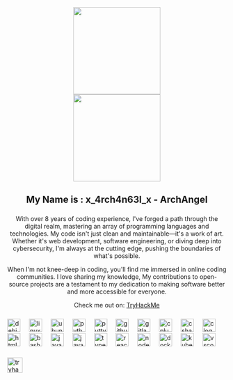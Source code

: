 <div align="center">
  <img height="200" src="https://camo.githubusercontent.com/4c68275a512f781093644d02ce4a168004487b4813cb2785a1d3d617d23aad0a/68747470733a2f2f726561646d652d747970696e672d7376672e64656d6f6c61622e636f6d2f3f666f6e743d506978656c6966792b53616e732673697a653d3332266475726174696f6e3d323535302670617573653d3130303026636f6c6f723d6666666666662672616e646f6d3d66616c73652677696474683d343335266c696e65733d57656c636f6d652b746f2b6d792b70726f66696c652b21"  />
</div>

<div align="center">
  <img height="200" src="[https://tenor.com/bwV4Y.gif](https://tenor.com/bwV4Y.gif)"  />
</div>

###

<h2 align="center">My Name is : x_4rch4n63l_x - ArchAngel</h2>

###

<p align="center">
  With over 8 years of coding experience, I've forged a path through the digital realm, mastering an array of programming languages and technologies. My code isn't just clean and maintainable—it's a work of art. Whether it's web development, software engineering, or diving deep into cybersecurity, I'm always at the cutting edge, pushing the boundaries of what's possible.
</p>
<p align="center">
  When I'm not knee-deep in coding, you'll find me immersed in online coding communities. I love sharing my knowledge, My contributions to open-source projects are a testament to my dedication to making software better and more accessible for everyone.
</p>
<p align="center">
  Check me out on: <a href="https://tryhackme.com/r/p/x4rch4n63lx">TryHackMe</a>
</p>


###

<div align="left">
  <img src="https://cdn.jsdelivr.net/gh/devicons/devicon/icons/debian/debian-original.svg" height="30" alt="debian logo"  />
  <img width="12" />
  <img src="https://cdn.jsdelivr.net/gh/devicons/devicon/icons/linux/linux-original.svg" height="30" alt="linux logo"  />
  <img width="12" />
  <img src="https://cdn.jsdelivr.net/gh/devicons/devicon/icons/ubuntu/ubuntu-plain.svg" height="30" alt="ubuntu logo"  />
  <img width="12" />
  <img src="https://cdn.jsdelivr.net/gh/devicons/devicon/icons/python/python-original.svg" height="30" alt="python logo"  />
  <img width="12" />
  <img src="https://cdn.jsdelivr.net/gh/devicons/devicon/icons/putty/putty-original.svg" height="30" alt="putty logo"  />
  <img width="12" />
  <img src="https://cdn.jsdelivr.net/gh/devicons/devicon/icons/github/github-original.svg" height="30" alt="github logo"  />
  <img width="12" />
  <img src="https://cdn.jsdelivr.net/gh/devicons/devicon/icons/gitlab/gitlab-original.svg" height="30" alt="gitlab logo"  />
  <img width="12" />
  <img src="https://cdn.jsdelivr.net/gh/devicons/devicon/icons/cplusplus/cplusplus-original.svg" height="30" alt="cplusplus logo"  />
  <img width="12" />
  <img src="https://cdn.jsdelivr.net/gh/devicons/devicon/icons/csharp/csharp-original.svg" height="30" alt="csharp logo"  />
  <img width="12" />
  <img src="https://cdn.jsdelivr.net/gh/devicons/devicon/icons/c/c-original.svg" height="30" alt="c logo"  />
  <img width="12" />
  <img src="https://cdn.jsdelivr.net/gh/devicons/devicon/icons/html5/html5-original.svg" height="30" alt="html5 logo"  />
  <img width="12" />
  <img src="https://cdn.jsdelivr.net/gh/devicons/devicon/icons/bash/bash-original.svg" height="30" alt="bash logo"  />
  <img width="12" />
  <img src="https://cdn.jsdelivr.net/gh/devicons/devicon/icons/java/java-original.svg" height="30" alt="java logo"  />
  <img width="12" />
  <img src="https://cdn.jsdelivr.net/gh/devicons/devicon/icons/javascript/javascript-original.svg" height="30" alt="javascript logo"  />
  <img width="12" />
  <img src="https://cdn.jsdelivr.net/gh/devicons/devicon/icons/typescript/typescript-original.svg" height="30" alt="typescript logo"  />
  <img width="12" />
  <img src="https://cdn.jsdelivr.net/gh/devicons/devicon/icons/react/react-original.svg" height="30" alt="react logo"  />
  <img width="12" />
  <img src="https://cdn.jsdelivr.net/gh/devicons/devicon/icons/nodejs/nodejs-original.svg" height="30" alt="nodejs logo"  />
  <img width="12" />
  <img src="https://cdn.jsdelivr.net/gh/devicons/devicon/icons/docker/docker-original.svg" height="30" alt="docker logo"  />
  <img width="12" />
  <img src="https://cdn.jsdelivr.net/gh/devicons/devicon/icons/kubernetes/kubernetes-plain.svg" height="30" alt="kubernetes logo"  />
  <img width="12" />
  <img src="https://cdn.jsdelivr.net/gh/devicons/devicon/icons/vscode/vscode-original.svg" height="30" alt="vscode logo"  />
</div>



###

<div align="left">
  <a href="https://tryhackme.com/r/p/x4rch4n63lx" target="_blank">
    <img src="https://img.shields.io/static/v1?message=TryHackMe&logo=tryhackme&label=&color=88cc14&logoColor=white&labelColor=&style=for-the-badge" height="35" alt="tryhackme logo"  />
  </a>
  <a href="https://discordapp.com/users/x_4rch4n63l_x" target="_blank">
    <img src="https://img.shields.io/static/v1?message=Discord&logo=discord&label=&color=7289DA&logoColor=white&labelColor=&style=for-the-badge" height="35" alt="discord log
